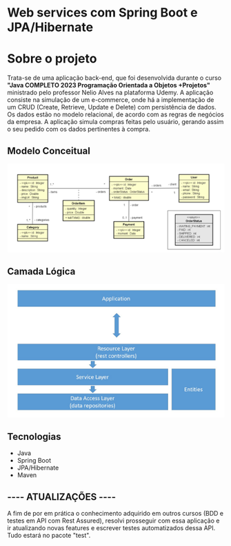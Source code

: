 # Web services com Spring Boot e JPA/Hibernate

# Sobre o projeto

Trata-se de uma aplicação back-end, que foi desenvolvida durante o curso **"Java COMPLETO 2023 Programação Orientada a Objetos +Projetos"** ministrado pelo professor
Nelio Alves na plataforma Udemy. A aplicação consiste na simulação de um e-commerce, onde há a implementação de um CRUD (Create, Retrieve, Update e Delete) com 
persistência de dados. Os dados estão no modelo relacional, de acordo com as regras de negócios da empresa. A aplicação simula compras feitas pelo usuário, gerando
assim o seu pedido com os dados pertinentes à compra.

## Modelo Conceitual
![pic 1](https://github.com/filipesag/workshop-springboot3-jpa/blob/main/assets/domain%20model.png)

## Camada Lógica
![pic 2](https://github.com/filipesag/workshop-springboot3-jpa/blob/main/assets/logical%20layers.png)

## Tecnologias 
- Java
- Spring Boot
- JPA/Hibernate
- Maven

## ---- ATUALIZAÇÕES ----
A fim de por em prática o conhecimento adquirido em outros cursos (BDD e testes em API com Rest Assured), resolvi prosseguir com essa aplicação e ir atualizando novas features e escrever testes automatizados dessa API.
Tudo estará no pacote "test".
